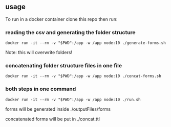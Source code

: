 ## usage
To run in a docker container clone this repo then run:

### reading the csv and generating the folder structure
```
docker run -it --rm -v "$PWD":/app -w /app node:10 ./generate-forms.sh
```
Note: this will overwrite folders!

### concatenating folder structure files in one file
```
docker run -it --rm -v "$PWD":/app -w /app node:10 ./concat-forms.sh
```

### both steps in one command
```
docker run -it --rm -v "$PWD":/app -w /app node:10 ./run.sh
```

forms will be generated inside ./outputFiles/forms

concatenated forms will be put in ./concat.ttl

